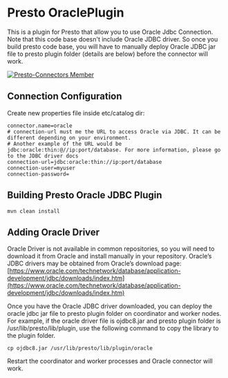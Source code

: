 # Presto OraclePlugin

This is a plugin for Presto that allow you to use Oracle Jdbc Connection. Note that this code base doesn't include Oracle JDBC driver. So once you build presto code base, you will have to manually deploy Oracle JDBC jar file to presto plugin folder (details are below) before the connector will work.

[![Presto-Connectors Member](https://img.shields.io/badge/presto--connectors-member-green.svg)](http://presto-connectors.ml)

## Connection Configuration

Create new properties file inside etc/catalog dir:

    connector.name=oracle
    # connection-url must me the URL to access Oracle via JDBC. It can be different depending on your environment.
    # Another example of the URL would be jdbc:oracle:thin:@//ip:port/database. For more information, please go to the JDBC driver docs
    connection-url=jdbc:oracle:thin://ip:port/database
    connection-user=myuser
    connection-password=

## Building Presto Oracle JDBC Plugin

    mvn clean install
    

## Adding Oracle Driver
Oracle Driver is not available in common repositories, so you will need to download it from Oracle and install manually in your repository.
Oracle’s JDBC drivers may be obtained from Oracle’s download page: [https://www.oracle.com/technetwork/database/application-development/jdbc/downloads/index.htm](https://www.oracle.com/technetwork/database/application-development/jdbc/downloads/index.htm)

Once you have the Oracle JDBC driver downloaded, you can deploy the oracle jdbc jar file to presto plugin folder on coordinator and worker nodes.
For example, if the oracle driver file is ojdbc8.jar and presto plugin folder is /usr/lib/presto/lib/plugin, use the following command to copy the library to the plugin folder.

    cp ojdbc8.jar /usr/lib/presto/lib/plugin/oracle 

Restart the coordinator and worker processes and Oracle connector will work.